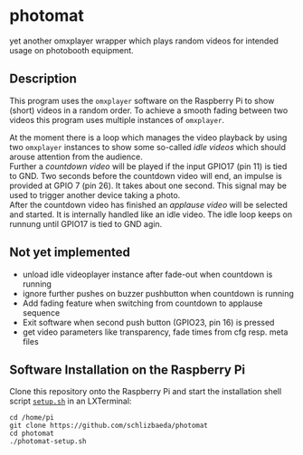 # photomat
yet another omxplayer wrapper which plays random videos for intended usage on
photobooth equipment.

## Description
This program uses the `omxplayer` software on the Raspberry Pi to show (short)
videos in a random order. To achieve a smooth fading between two videos this
program uses multiple instances of `omxplayer`.

At the moment there is a loop which manages the video playback by using two
`omxplayer` instances to show some so-called _idle videos_ which should arouse
attention from the audience.  
Further a _countdown video_ will be played if the input GPIO17 (pin 11) is tied
to GND. Two seconds before the countdown video will end, an impulse is provided
at GPIO 7 (pin 26). It takes about one second. This signal may be used to
trigger another device taking a photo.  
After the countdown video has finished an _applause video_ will be selected and
started. It is internally handled like an idle video. The idle loop keeps on
runnung until GPIO17 is tied to GND agin.

## Not yet implemented
* unload idle videoplayer instance after fade-out when countdown is running  
* ignore further pushes on buzzer pushbutton when countdown is running  
* Add fading feature when switching from countdown to applause sequence  
* Exit software when second push button (GPIO23, pin 16) is pressed  
* get video parameters like transparency, fade times from cfg resp. meta files

## Software Installation on the Raspberry Pi
Clone this repository onto the Raspberry Pi and start the installation
shell script [`setup.sh`](https://github.com/schlizbaeda/photomat/blob/main/photomat-setup.sh)
in an LXTerminal:
```shell
cd /home/pi
git clone https://github.com/schlizbaeda/photomat
cd photomat
./photomat-setup.sh
```


